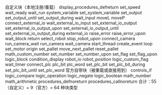 自定义块（本地注册/重载）
display_procedures_defreturn
set_speed
wait_ready
wait_run
system_variable
set_system_variable
set_output
set_output_until
set_output_during
wait_input
moveL
moveP
connect_external_io
wait_external_io_input
set_external_io_output
set_external_io_output_upon
set_external_io_output_until
set_external_io_output_during
external_io
raise_error
raise_error_upon
wait_block
return
select_robot
stop_robot_upon
connect_camera
run_camera_wait
run_camera
wait_camera
start_thread
create_event
loop
set_motor
origin
set_pallet
move_next_pallet
reset_pallet
math_custom_number
set_number
set_number_upon
set_flag
set_flag_upon
logic_block
condition_display
robot_io
robot_position
logic_custom_flag
wait_timer
connect_plc
plc_bit
plc_word
set_plc_bit
set_plc_bit_during
set_plc_bit_until
set_plc_word
官方自带块（被重载或直接用到）
controls_if
logic_compare
logic_operation
logic_negate
logic_boolean
math_number
math_arithmetic
procedures_defnoreturn
procedures_callnoreturn
合计：55（自定义）+ 9（官方）= 64 种块类型
